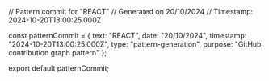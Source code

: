 // Pattern commit for "REACT"
// Generated on 20/10/2024
// Timestamp: 2024-10-20T13:00:25.000Z

const patternCommit = {
  text: "REACT",
  date: "20/10/2024",
  timestamp: "2024-10-20T13:00:25.000Z",
  type: "pattern-generation",
  purpose: "GitHub contribution graph pattern"
};

export default patternCommit;
